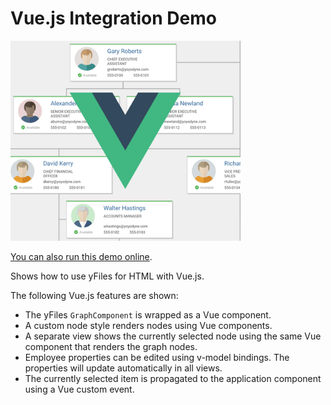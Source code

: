 # Vue.js Integration Demo

<img src="../../resources/image/vuejs.png" alt="demo-thumbnail" height="320"/>

[You can also run this demo online](https://live.yworks.com/demos/toolkit/vuejs/index.html).

Shows how to use yFiles for HTML with Vue.js.

The following Vue.js features are shown:

- The yFiles `GraphComponent` is wrapped as a Vue component.
- A custom node style renders nodes using Vue components.
- A separate view shows the currently selected node using the same Vue component that renders the graph nodes.
- Employee properties can be edited using v-model bindings. The properties will update automatically in all views.
- The currently selected item is propagated to the application component using a Vue custom event.
